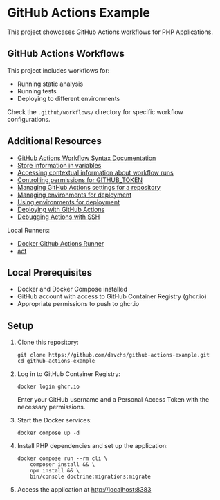 # GitHub Actions Example

This project showcases GitHub Actions workflows for PHP Applications.

## GitHub Actions Workflows

This project includes workflows for:

- Running static analysis
- Running tests
- Deploying to different environments

Check the `.github/workflows/` directory for specific workflow configurations.

## Additional Resources

- [GitHub Actions Workflow Syntax Documentation](https://docs.github.com/en/actions/writing-workflows/workflow-syntax-for-github-actions)
- [Store information in variables](https://docs.github.com/en/actions/writing-workflows/choosing-what-your-workflow-does/store-information-in-variables)
- [Accessing contextual information about workflow runs](https://docs.github.com/en/actions/writing-workflows/choosing-what-your-workflow-does/accessing-contextual-information-about-workflow-runs)
- [Controlling permissions for GITHUB_TOKEN](https://docs.github.com/en/actions/writing-workflows/choosing-what-your-workflow-does/controlling-permissions-for-github_token)
- [Managing GitHub Actions settings for a repository](https://docs.github.com/en/repositories/managing-your-repositorys-settings-and-features/enabling-features-for-your-repository/managing-github-actions-settings-for-a-repository)
- [Managing environments for deployment](https://docs.github.com/en/actions/managing-workflow-runs-and-deployments/managing-deployments/managing-environments-for-deployment)
- [Using environments for deployment](https://docs.github.com/en/actions/writing-workflows/choosing-what-your-workflow-does/using-environments-for-deployment)
- [Deploying with GitHub Actions](https://docs.github.com/en/actions/use-cases-and-examples/deploying/deploying-with-github-actions)
- [Debugging Actions with SSH](https://github.com/marketplace/actions/debugging-with-ssh)

Local Runners:
- [Docker Github Actions Runner](https://github.com/myoung34/docker-github-actions-runner)
- [act](https://github.com/nektos/act)

## Local Prerequisites

- Docker and Docker Compose installed
- GitHub account with access to GitHub Container Registry (ghcr.io)
- Appropriate permissions to push to ghcr.io

## Setup

1. Clone this repository:
   ```
   git clone https://github.com/davchs/github-actions-example.git
   cd github-actions-example
   ```

2. Log in to GitHub Container Registry:
   ```
   docker login ghcr.io
   ```
   Enter your GitHub username and a Personal Access Token with the necessary permissions.

3. Start the Docker services:
   ```
   docker compose up -d
   ```

4. Install PHP dependencies and set up the application:
   ```
   docker compose run --rm cli \
       composer install && \
       npm install && \
       bin/console doctrine:migrations:migrate
   ```

5. Access the application at [http://localhost:8383](http://localhost:8383)